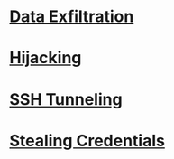 # [Data Exfiltration](../../Tools/SSH/ssh/README.md#Exfiltrate-Data)

# [Hijacking](../../Services/SSH/README.md#Hijacking)

# [SSH Tunneling](../../Tools/SSH/ssh/README.md#Create-a-Tunnel)

# [Stealing Credentials](../../Services/SSH/README.md#Stealing-Credentials)
